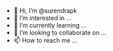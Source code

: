 - 👋 Hi, I’m @surendrapk
- 👀 I’m interested in ...
- 🌱 I’m currently learning ...
- 💞️ I’m looking to collaborate on ...
- 📫 How to reach me ...

<!---
surendrapk/surendrapk is a ✨ special ✨ repository because its `README.md` (this file) appears on your GitHub profile.
You can click the Preview link to take a look at your changes.
--->
